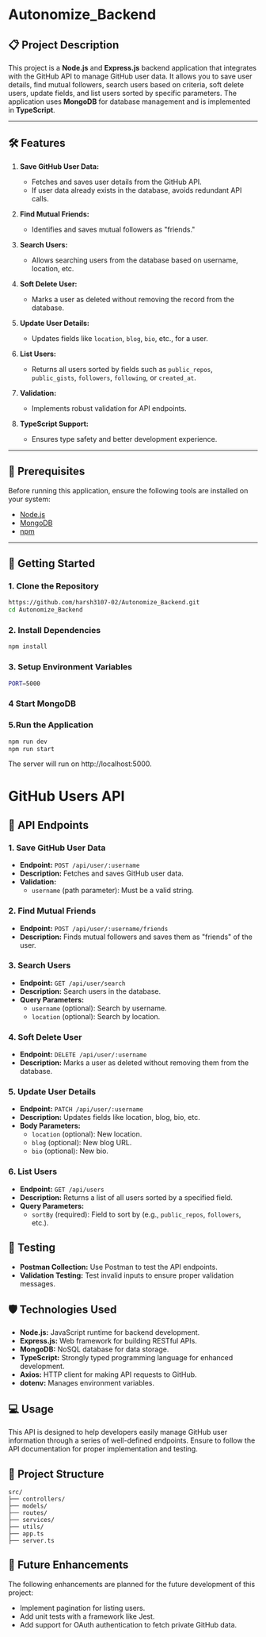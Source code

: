 # Autonomize_Backend

## 📋 Project Description

This project is a **Node.js** and **Express.js** backend application that integrates with the GitHub API to manage GitHub user data. It allows you to save user details, find mutual followers, search users based on criteria, soft delete users, update fields, and list users sorted by specific parameters. The application uses **MongoDB** for database management and is implemented in **TypeScript**.

---

## 🛠️ Features

1. **Save GitHub User Data:**
   - Fetches and saves user details from the GitHub API.
   - If user data already exists in the database, avoids redundant API calls.

2. **Find Mutual Friends:**
   - Identifies and saves mutual followers as "friends."

3. **Search Users:**
   - Allows searching users from the database based on username, location, etc.

4. **Soft Delete User:**
   - Marks a user as deleted without removing the record from the database.

5. **Update User Details:**
   - Updates fields like `location`, `blog`, `bio`, etc., for a user.

6. **List Users:**
   - Returns all users sorted by fields such as `public_repos`, `public_gists`, `followers`, `following`, or `created_at`.

7. **Validation:**
   - Implements robust validation for API endpoints.

8. **TypeScript Support:**
   - Ensures type safety and better development experience.

---

## 🛑 Prerequisites

Before running this application, ensure the following tools are installed on your system:
- [Node.js](https://nodejs.org/)
- [MongoDB](https://www.mongodb.com/)
- [npm](https://www.npmjs.com/)

---

## 🚀 Getting Started

### 1. Clone the Repository
   ```bash
https://github.com/harsh3107-02/Autonomize_Backend.git
cd Autonomize_Backend
```

### 2. Install Dependencies
```bash
npm install
```

### 3. Setup Environment Variables
```bash
PORT=5000
```

### 4 Start MongoDB

### 5.Run the Application
```bash
npm run dev
npm run start
```
The server will run on http://localhost:5000.

# GitHub Users API

## 📖 API Endpoints

### 1. Save GitHub User Data
- **Endpoint:** `POST /api/user/:username`
- **Description:** Fetches and saves GitHub user data.
- **Validation:** 
  - `username` (path parameter): Must be a valid string.

### 2. Find Mutual Friends
- **Endpoint:** `POST /api/user/:username/friends`
- **Description:** Finds mutual followers and saves them as "friends" of the user.

### 3. Search Users
- **Endpoint:** `GET /api/user/search`
- **Description:** Search users in the database.
- **Query Parameters:**
  - `username` (optional): Search by username.
  - `location` (optional): Search by location.

### 4. Soft Delete User
- **Endpoint:** `DELETE /api/user/:username`
- **Description:** Marks a user as deleted without removing them from the database.

### 5. Update User Details
- **Endpoint:** `PATCH /api/user/:username`
- **Description:** Updates fields like location, blog, bio, etc.
- **Body Parameters:**
  - `location` (optional): New location.
  - `blog` (optional): New blog URL.
  - `bio` (optional): New bio.

### 6. List Users
- **Endpoint:** `GET /api/users`
- **Description:** Returns a list of all users sorted by a specified field.
- **Query Parameters:**
  - `sortBy` (required): Field to sort by (e.g., `public_repos`, `followers`, etc.).

## 🧪 Testing
- **Postman Collection:** Use Postman to test the API endpoints.
- **Validation Testing:** Test invalid inputs to ensure proper validation messages.

## 🛡️ Technologies Used
- **Node.js:** JavaScript runtime for backend development.
- **Express.js:** Web framework for building RESTful APIs.
- **MongoDB:** NoSQL database for data storage.
- **TypeScript:** Strongly typed programming language for enhanced development.
- **Axios:** HTTP client for making API requests to GitHub.
- **dotenv:** Manages environment variables.

## 💻 Usage
This API is designed to help developers easily manage GitHub user information through a series of well-defined endpoints. Ensure to follow the API documentation for proper implementation and testing.

## 🌟 Project Structure

```plaintext
src/
├── controllers/
├── models/
├── routes/
├── services/
├── utils/
├── app.ts
├── server.ts

```


## 📌 Future Enhancements

The following enhancements are planned for the future development of this project:

- Implement pagination for listing users.
- Add unit tests with a framework like Jest.
- Add support for OAuth authentication to fetch private GitHub data.


